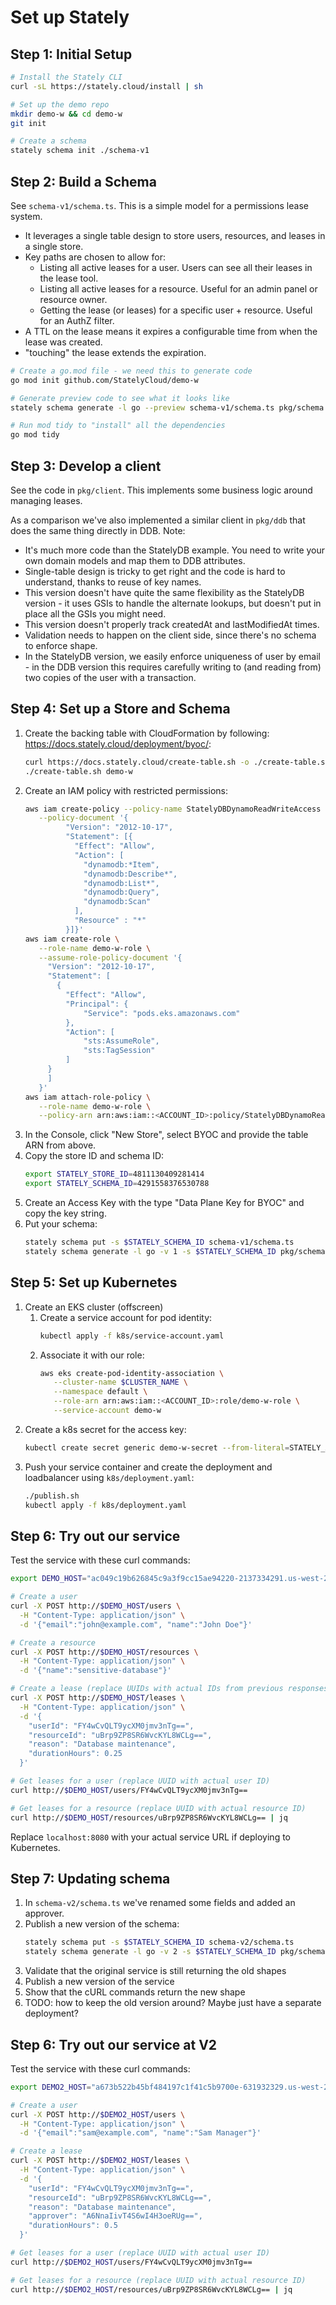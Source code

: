 # Set up Stately

## Step 1: Initial Setup

```sh
# Install the Stately CLI
curl -sL https://stately.cloud/install | sh

# Set up the demo repo
mkdir demo-w && cd demo-w
git init

# Create a schema
stately schema init ./schema-v1
```

## Step 2: Build a Schema

See `schema-v1/schema.ts`. This is a simple model for a permissions lease system.

* It leverages a single table design to store users, resources, and leases in a single store.
* Key paths are chosen to allow for:
    * Listing all active leases for a user. Users can see all their leases in the lease tool.
    * Listing all active leases for a resource. Useful for an admin panel or resource owner.
    * Getting the lease (or leases) for a specific user + resource. Useful for an AuthZ filter.
* A TTL on the lease means it expires a configurable time from when the lease was created.
* "touching" the lease extends the expiration.

```sh
# Create a go.mod file - we need this to generate code
go mod init github.com/StatelyCloud/demo-w

# Generate preview code to see what it looks like
stately schema generate -l go --preview schema-v1/schema.ts pkg/schema

# Run mod tidy to "install" all the dependencies
go mod tidy
```

## Step 3: Develop a client

See the code in `pkg/client`. This implements some business logic around managing leases.

As a comparison we've also implemented a similar client in `pkg/ddb` that does the same thing directly in DDB. Note:

* It's much more code than the StatelyDB example. You need to write your own domain models and map them to DDB attributes.
* Single-table design is tricky to get right and the code is hard to understand, thanks to reuse of key names.
* This version doesn't have quite the same flexibility as the StatelyDB version - it uses GSIs to handle the alternate lookups, but doesn't put in place all the GSIs you might need.
* This version doesn't properly track createdAt and lastModifiedAt times.
* Validation needs to happen on the client side, since there's no schema to enforce shape.
* In the StatelyDB version, we easily enforce uniqueness of user by email - in the DDB version this requires carefully writing to (and reading from) two copies of the user with a transaction.

## Step 4: Set up a Store and Schema

1. Create the backing table with CloudFormation by following: https://docs.stately.cloud/deployment/byoc/:
   ```sh
   curl https://docs.stately.cloud/create-table.sh -o ./create-table.sh && chmod a+x ./create-table.sh
   ./create-table.sh demo-w
   ```
2. Create an IAM policy with restricted permissions:
   ```sh
   aws iam create-policy --policy-name StatelyDBDynamoReadWriteAccess \
      --policy-document '{
            "Version": "2012-10-17",
            "Statement": [{
              "Effect": "Allow",
              "Action": [
                "dynamodb:*Item",
                "dynamodb:Describe*",
                "dynamodb:List*",
                "dynamodb:Query",
                "dynamodb:Scan"
              ],
              "Resource" : "*"
            }]}'
   aws iam create-role \
      --role-name demo-w-role \
      --assume-role-policy-document '{
        "Version": "2012-10-17",
        "Statement": [
          {
            "Effect": "Allow",
            "Principal": {
                "Service": "pods.eks.amazonaws.com"
            },
            "Action": [
                "sts:AssumeRole",
                "sts:TagSession"
            ]
        }
        ]
      }'
   aws iam attach-role-policy \
      --role-name demo-w-role \
      --policy-arn arn:aws:iam::<ACCOUNT_ID>:policy/StatelyDBDynamoReadWriteAccess
   ```
3. In the Console, click "New Store", select BYOC and provide the table ARN from above.
4. Copy the store ID and schema ID:
   ```sh
   export STATELY_STORE_ID=4811130409281414
   export STATELY_SCHEMA_ID=4291558376530788
   ```
5. Create an Access Key with the type "Data Plane Key for BYOC" and copy the key string.
6. Put your schema:
   ```sh
   stately schema put -s $STATELY_SCHEMA_ID schema-v1/schema.ts
   stately schema generate -l go -v 1 -s $STATELY_SCHEMA_ID pkg/schema
   ```

## Step 5: Set up Kubernetes

1. Create an EKS cluster (offscreen)
    1. Create a service account for pod identity:
       ```sh
       kubectl apply -f k8s/service-account.yaml
       ```
    2. Associate it with our role:
       ```sh
       aws eks create-pod-identity-association \
          --cluster-name $CLUSTER_NAME \
          --namespace default \
          --role-arn arn:aws:iam::<ACCOUNT_ID>:role/demo-w-role \
          --service-account demo-w
       ```
2. Create a k8s secret for the access key:
   ```sh
   kubectl create secret generic demo-w-secret --from-literal=STATELY_ACCESS_KEY="$STATELY_ACCESS_KEY"
   ```
3. Push your service container and create the deployment and loadbalancer using `k8s/deployment.yaml`:
   ```sh
   ./publish.sh
   kubectl apply -f k8s/deployment.yaml
   ```

## Step 6: Try out our service

Test the service with these curl commands:

```sh
export DEMO_HOST="ac049c19b626845c9a3f9cc15ae94220-2137334291.us-west-2.elb.amazonaws.com"

# Create a user
curl -X POST http://$DEMO_HOST/users \
  -H "Content-Type: application/json" \
  -d '{"email":"john@example.com", "name":"John Doe"}'

# Create a resource
curl -X POST http://$DEMO_HOST/resources \
  -H "Content-Type: application/json" \
  -d '{"name":"sensitive-database"}'

# Create a lease (replace UUIDs with actual IDs from previous responses)
curl -X POST http://$DEMO_HOST/leases \
  -H "Content-Type: application/json" \
  -d '{
    "userId": "FY4wCvQLT9ycXM0jmv3nTg==",
    "resourceId": "uBrp9ZP8SR6WvcKYL8WCLg==",
    "reason": "Database maintenance",
    "durationHours": 0.25
  }'

# Get leases for a user (replace UUID with actual user ID)
curl http://$DEMO_HOST/users/FY4wCvQLT9ycXM0jmv3nTg==

# Get leases for a resource (replace UUID with actual resource ID)
curl http://$DEMO_HOST/resources/uBrp9ZP8SR6WvcKYL8WCLg== | jq
```

Replace `localhost:8080` with your actual service URL if deploying to Kubernetes.

## Step 7: Updating schema

1. In `schema-v2/schema.ts` we've renamed some fields and added an approver.
2. Publish a new version of the schema:
   ```sh
   stately schema put -s $STATELY_SCHEMA_ID schema-v2/schema.ts
   stately schema generate -l go -v 2 -s $STATELY_SCHEMA_ID pkg/schema
   ```
3. Validate that the original service is still returning the old shapes
4. Publish a new version of the service
5. Show that the cURL commands return the new shape
6. TODO: how to keep the old version around? Maybe just have a separate deployment?

## Step 6: Try out our service at V2

Test the service with these curl commands:

```sh
export DEMO2_HOST="a673b522b45bf484197c1f41c5b9700e-631932329.us-west-2.elb.amazonaws.com"

# Create a user
curl -X POST http://$DEMO2_HOST/users \
  -H "Content-Type: application/json" \
  -d '{"email":"sam@example.com", "name":"Sam Manager"}'

# Create a lease
curl -X POST http://$DEMO2_HOST/leases \
  -H "Content-Type: application/json" \
  -d '{
    "userId": "FY4wCvQLT9ycXM0jmv3nTg==",
    "resourceId": "uBrp9ZP8SR6WvcKYL8WCLg==",
    "reason": "Database maintenance",
    "approver": "A6NnaIivT4S6wI4H3oeRUg==",
    "durationHours": 0.5
  }'

# Get leases for a user (replace UUID with actual user ID)
curl http://$DEMO2_HOST/users/FY4wCvQLT9ycXM0jmv3nTg==

# Get leases for a resource (replace UUID with actual resource ID)
curl http://$DEMO2_HOST/resources/uBrp9ZP8SR6WvcKYL8WCLg== | jq
```